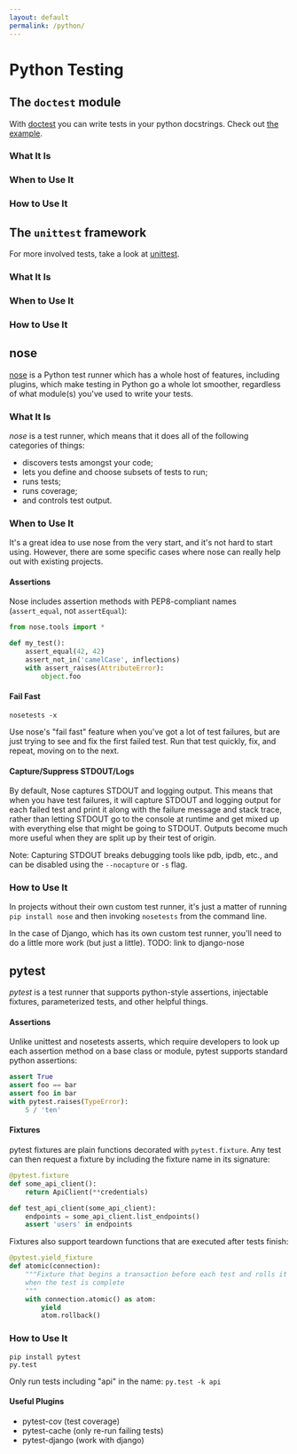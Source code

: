 ```yaml
---
layout: default
permalink: /python/
---
```

# Python Testing

## The `doctest` module
With [doctest] you can write tests in your python docstrings. Check out [the example](examples/doctest).

### What It Is

### When to Use It

### How to Use It

## The `unittest` framework
For more involved tests, take a look at [unittest].

### What It Is

### When to Use It

### How to Use It

## nose
[nose] is a Python test runner which has a whole host of features, including plugins, which make testing in Python go a whole lot smoother, regardless
of what module(s) you've used to write your tests.

### What It Is
*nose* is a test runner, which means that it does all of the following categories of things:

  * discovers tests amongst your code;
  * lets you define and choose subsets of tests to run;
  * runs tests;
  * runs coverage;
  * and controls test output.

### When to Use It
It's a great idea to use nose from the very start, and it's not hard to start using. However, there are some specific cases where nose can really help out with existing projects.

#### Assertions
Nose includes assertion methods with PEP8-compliant names (`assert_equal`, not `assertEqual`):

```python
from nose.tools import *

def my_test():
    assert_equal(42, 42)
    assert_not_in('camelCase', inflections)
    with assert_raises(AttributeError):
        object.foo
```

#### Fail Fast
`nosetests -x`

Use nose's "fail fast" feature when you've got a lot of test failures, but are just trying to see and fix the first failed test. Run that test quickly, fix, and repeat, moving on to the next.

#### Capture/Suppress STDOUT/Logs
By default, Nose captures STDOUT and logging output. This means that when you have test failures, it will capture STDOUT and logging output for each failed test and print it
along with the failure message and stack trace, rather than letting STDOUT go to the console at runtime and get mixed up with everything else that might be going to STDOUT.
Outputs become much more useful when they are split up by their test of origin.

Note: Capturing STDOUT breaks debugging tools like pdb, ipdb, etc., and can be disabled using the `--nocapture` or `-s` flag.

### How to Use It
In projects without their own custom test runner, it's just a matter of running `pip install nose` and then invoking `nosetests` from the command line.

In the case of Django, which has its own custom test runner, you'll need to do a little more work (but just a little). TODO: link to django-nose

## pytest
*pytest* is a test runner that supports python-style assertions, injectable fixtures, parameterized tests, and other helpful things.

#### Assertions
Unlike unittest and nosetests asserts, which require developers to look up each assertion method on a base class or module, pytest supports standard python assertions:

```python
assert True
assert foo == bar
assert foo in bar
with pytest.raises(TypeError):
    5 / 'ten'
```

#### Fixtures
pytest fixtures are plain functions decorated with `pytest.fixture`. Any test can then request a fixture by including the fixture name in its signature:

```python
@pytest.fixture
def some_api_client():
    return ApiClient(**credentials)

def test_api_client(some_api_client):
    endpoints = some_api_client.list_endpoints()
    assert 'users' in endpoints
```

Fixtures also support teardown functions that are executed after tests finish:

```python
@pytest.yield_fixture
def atomic(connection):
    """Fixture that begins a transaction before each test and rolls it back
    when the test is complete
    """
    with connection.atomic() as atom:
        yield
        atom.rollback()
```

### How to Use It
```
pip install pytest
py.test
```

Only run tests including "api" in the name:
`py.test -k api`

#### Useful Plugins

* pytest-cov (test coverage)
* pytest-cache (only re-run failing tests)
* pytest-django (work with django)


[nose]: https://nose.readthedocs.org/en/latest/
[doctest]: https://docs.python.org/3.4/library/doctest.html
[unittest]: https://docs.python.org/3.4/library/unittest.html
[pytest]: https://pytest.org/latest/
